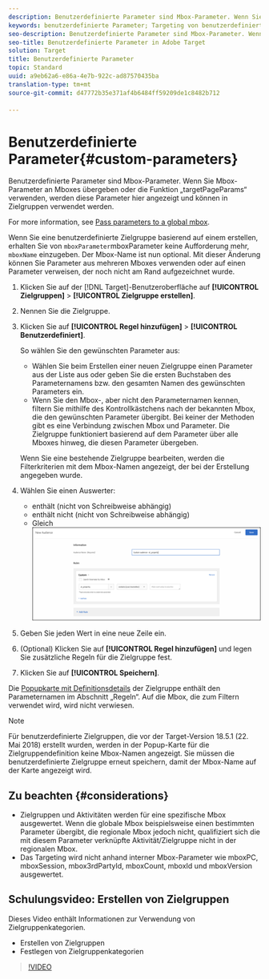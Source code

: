 ```yaml
---
description: Benutzerdefinierte Parameter sind Mbox-Parameter. Wenn Sie Mbox-Parameter an Mboxes übergeben oder die Funktion „targetPageParams“ verwenden, werden diese Parameter hier angezeigt und können in Zielgruppen verwendet werden.
keywords: benutzerdefinierte Parameter; Targeting von benutzerdefinierten Parametern; Targeting von Seitenparametern; Targeting von Mbox-Parametern
seo-description: Benutzerdefinierte Parameter sind Mbox-Parameter. Wenn Sie Mbox-Parameter an Mboxes übergeben oder die Funktion „targetPageParams“ verwenden, werden diese Parameter hier angezeigt und können in Zielgruppen verwendet werden.
seo-title: Benutzerdefinierte Parameter in Adobe Target
solution: Target
title: Benutzerdefinierte Parameter
topic: Standard
uuid: a9eb62a6-e86a-4e7b-922c-ad87570435ba
translation-type: tm+mt
source-git-commit: d47772b35e371af4b6484ff59209de1c8482b712

---
```



# Benutzerdefinierte Parameter{#custom-parameters}

Benutzerdefinierte Parameter sind Mbox-Parameter. Wenn Sie Mbox-Parameter an Mboxes übergeben oder die Funktion „targetPageParams“ verwenden, werden diese Parameter hier angezeigt und können in Zielgruppen verwendet werden.

For more information, see [Pass parameters to a global mbox](/help/c-implementing-target/c-implementing-target-for-client-side-web/t-mbox-download/c-understanding-global-mbox/pass-parameters-to-global-mbox.md).

Wenn Sie eine benutzerdefinierte Zielgruppe basierend auf einem erstellen, erhalten Sie von `mboxParameter`mboxParameter keine Aufforderung mehr, `mboxName` einzugeben. Der Mbox-Name ist nun optional. Mit dieser Änderung können Sie Parameter aus mehreren Mboxes verwenden oder auf einen Parameter verweisen, der noch nicht am Rand aufgezeichnet wurde.

1. Klicken Sie auf der [!DNL Target]-Benutzeroberfläche auf **[!UICONTROL Zielgruppen]** &gt; **[!UICONTROL Zielgruppe erstellen]**.
1. Nennen Sie die Zielgruppe.
1. Klicken Sie auf **[!UICONTROL Regel hinzufügen]** &gt; **[!UICONTROL Benutzerdefiniert]**.

   So wählen Sie den gewünschten Parameter aus:

   * Wählen Sie beim Erstellen einer neuen Zielgruppe einen Parameter aus der Liste aus oder geben Sie die ersten Buchstaben des Parameternamens bzw. den gesamten Namen des gewünschten Parameters ein.
   * Wenn Sie den Mbox-, aber nicht den Parameternamen kennen, filtern Sie mithilfe des Kontrollkästchens nach der bekannten Mbox, die den gewünschten Parameter übergibt.
   Bei keiner der Methoden gibt es eine Verbindung zwischen Mbox und Parameter. Die Zielgruppe funktioniert basierend auf dem Parameter über alle Mboxes hinweg, die diesen Parameter übergeben.

   Wenn Sie eine bestehende Zielgruppe bearbeiten, werden die Filterkriterien mit dem Mbox-Namen angezeigt, der bei der Erstellung angegeben wurde.

1. Wählen Sie einen Auswerter:

   * enthält (nicht von Schreibweise abhängig)
   * enthält nicht (nicht von Schreibweise abhängig)
   * Gleich
   ![Benutzerdefinierte Parameter-Zielgruppe](/help/c-target/c-audiences/c-target-rules/assets/custom.png)

1. Geben Sie jeden Wert in eine neue Zeile ein.
1. (Optional) Klicken Sie auf **[!UICONTROL Regel hinzufügen]** und legen Sie zusätzliche Regeln für die Zielgruppe fest.
1. Klicken Sie auf **[!UICONTROL Speichern]**.

Die [Popupkarte mit Definitionsdetails](../../../c-target/c-audiences/audiences.md#section_11B9C4A777E14D36BA1E925021945780) der Zielgruppe enthält den Parameternamen im Abschnitt „Regeln“. Auf die Mbox, die zum Filtern verwendet wird, wird nicht verwiesen.

>[!NOTE]
>
>Für benutzerdefinierte Zielgruppen, die vor der Target-Version 18.5.1 (22. Mai 2018) erstellt wurden, werden in der Popup-Karte für die Zielgruppendefinition keine Mbox-Namen angezeigt. Sie müssen die benutzerdefinierte Zielgruppe erneut speichern, damit der Mbox-Name auf der Karte angezeigt wird.

## Zu beachten {#considerations}

* Zielgruppen und Aktivitäten werden für eine spezifische Mbox ausgewertet. Wenn die globale Mbox beispielsweise einen bestimmten Parameter übergibt, die regionale Mbox jedoch nicht, qualifiziert sich die mit diesem Parameter verknüpfte Aktivität/Zielgruppe nicht in der regionalen Mbox.
* Das Targeting wird nicht anhand interner Mbox-Parameter wie mboxPC, mboxSession, mbox3rdPartyId, mboxCount, mboxId und mboxVersion ausgewertet.

## Schulungsvideo: Erstellen von Zielgruppen

Dieses Video enthält Informationen zur Verwendung von Zielgruppenkategorien.

* Erstellen von Zielgruppen
* Festlegen von Zielgruppenkategorien

>[!VIDEO](https://video.tv.adobe.com/v/17392?captions=ger)